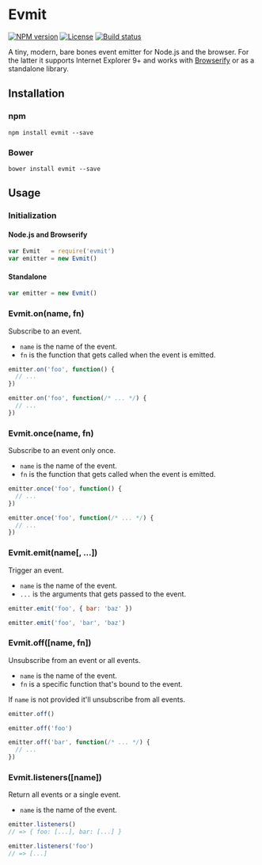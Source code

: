 # Evmit

[![NPM version][npm-img]][npm-url]
[![License][license-img]][license-url]
[![Build status][travis-img]][travis-url]

A tiny, modern, bare bones event emitter for Node.js and the browser. For the
latter it supports Internet Explorer 9+ and works with
[Browserify](http://browserify.org/) or as a standalone library.

## Installation

### npm

~~~ text
npm install evmit --save
~~~

### Bower

~~~ text
bower install evmit --save
~~~

## Usage

### Initialization

#### Node.js and Browserify

~~~ javascript
var Evmit   = require('evmit')
var emitter = new Evmit()
~~~

#### Standalone

~~~ javascript
var emitter = new Evmit()
~~~

### Evmit.on(name, fn)

Subscribe to an event.

- `name` is the name of the event.
- `fn` is the function that gets called when the event is emitted.

~~~ javascript
emitter.on('foo', function() {
  // ...
})

emitter.on('foo', function(/* ... */) {
  // ...
})
~~~

### Evmit.once(name, fn)

Subscribe to an event only once.

- `name` is the name of the event.
- `fn` is the function that gets called when the event is emitted.

~~~ javascript
emitter.once('foo', function() {
  // ...
})

emitter.once('foo', function(/* ... */) {
  // ...
})
~~~

### Evmit.emit(name[, ...])

Trigger an event.

- `name` is the name of the event.
- `...` is the arguments that gets passed to the event.

~~~ javascript
emitter.emit('foo', { bar: 'baz' })

emitter.emit('foo', 'bar', 'baz')
~~~

### Evmit.off([name, fn])

Unsubscribe from an event or all events.

- `name` is the name of the event.
- `fn` is a specific function that's bound to the event.

If `name` is not provided it'll unsubscribe from all events.

~~~ javascript
emitter.off()

emitter.off('foo')

emitter.off('bar', function(/* ... */) {
  // ...
})
~~~

### Evmit.listeners([name])

Return all events or a single event.

- `name` is the name of the event.

~~~ javascript
emitter.listeners()
// => { foo: [...], bar: [...] }

emitter.listeners('foo')
// => [...]
~~~

[npm-img]: https://img.shields.io/npm/v/evmit.svg?style=flat-square
[npm-url]: https://npmjs.org/package/evmit
[license-img]: http://img.shields.io/npm/l/evmit.svg?style=flat-square
[license-url]: LICENSE
[travis-img]: https://img.shields.io/travis/gummesson/evmit.svg?style=flat-square
[travis-url]: https://travis-ci.org/gummesson/evmit
